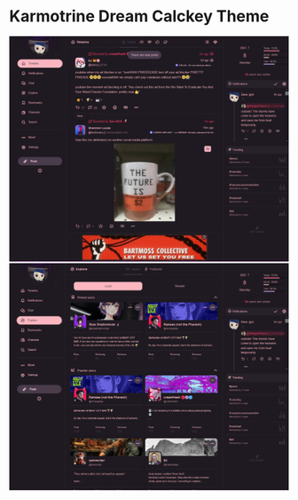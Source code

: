 # Karmotrine Dream Calckey Theme

![Screenshot of timeline with Karmotrine Dream theme](karmotrine-dream/karmotrine-dream-screenshot-1.png)
![Screenshot of explore page with Karmotrine Dream theme](karmotrine-dream/karmotrine-dream-screenshot-2.png)